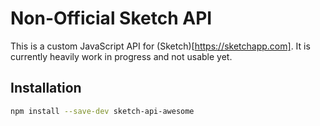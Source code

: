 # Non-Official Sketch API

This is a custom JavaScript API for (Sketch)[https://sketchapp.com]. It is currently heavily work in progress and not usable yet.

## Installation

```bash
npm install --save-dev sketch-api-awesome
```
